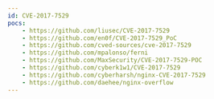 ```yaml
---
id: CVE-2017-7529
pocs:
    - https://github.com/liusec/CVE-2017-7529
    - https://github.com/en0f/CVE-2017-7529_PoC
    - https://github.com/cved-sources/cve-2017-7529
    - https://github.com/mpalonso/ferni
    - https://github.com/MaxSecurity/CVE-2017-7529-POC
    - https://github.com/cyberk1w1/CVE-2017-7529
    - https://github.com/cyberharsh/nginx-CVE-2017-7529
    - https://github.com/daehee/nginx-overflow
---
```

